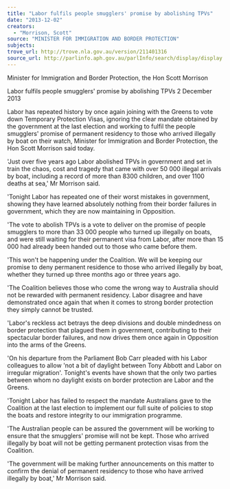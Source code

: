 ```yaml
---
title: "Labor fulfils people smugglers' promise by abolishing TPVs"
date: "2013-12-02"
creators:
  - "Morrison, Scott"
source: "MINISTER FOR IMMIGRATION AND BORDER PROTECTION"
subjects:
trove_url: http://trove.nla.gov.au/version/211401316
source_url: http://parlinfo.aph.gov.au/parlInfo/search/display/display.w3p;query=Id%3A%22media/pressrel/2876812%22
---
```


 Minister for Immigration and Border Protection, the Hon Scott  Morrison 

 Labor fulfils people smugglers' promise by abolishing TPVs  2 December 2013  

 Labor has repeated history by once again joining with the Greens to vote down  Temporary Protection Visas, ignoring the clear mandate obtained by the government  at the last election and working to fulfil the people smugglers' promise of permanent  residency to those who arrived illegally by boat on their watch, Minister for  Immigration and Border Protection, the Hon Scott Morrison said today. 

 'Just over five years ago Labor abolished TPVs in government and set in train the  chaos, cost and tragedy that came with over 50 000 illegal arrivals by boat, including  a record of more than 8300 children, and over 1100 deaths at sea,' Mr Morrison said. 

 'Tonight Labor has repeated one of their worst mistakes in government, showing  they have learned absolutely nothing from their border failures in government, which  they are now maintaining in Opposition. 

 'The vote to abolish TPVs is a vote to deliver on the promise of people smugglers to  more than 33 000 people who turned up illegally on boats, and were still waiting for  their permanent visa from Labor, after more than 15 000 had already been handed  out to those who came before them. 

 'This won't be happening under the Coalition. We will be keeping our promise to  deny permanent residence to those who arrived illegally by boat, whether they  turned up three months ago or three years ago. 

 'The Coalition believes those who come the wrong way to Australia should not be  rewarded with permanent residency. Labor disagree and have demonstrated once  again that when it comes to strong border protection they simply cannot be trusted. 

 'Labor's reckless act betrays the deep divisions and double mindedness on border  protection that plagued them in government, contributing to their spectacular border  failures, and now drives them once again in Opposition into the arms of the Greens. 

 'On his departure from the Parliament Bob Carr pleaded with his Labor colleagues to  allow 'not a bit of daylight between Tony Abbott and Labor on irregular migration'.  Tonight's events have shown that the only two parties between whom no daylight  exists on border protection are Labor and the Greens. 

 'Tonight Labor has failed to respect the mandate Australians gave to the Coalition at  the last election to implement our full suite of policies to stop the boats and restore  integrity to our immigration programme. 

 'The Australian people can be assured the government will be working to ensure that  the smugglers' promise will not be kept. Those who arrived illegally by boat will not  be getting permanent protection visas from the Coalition. 

 'The government will be making further announcements on this matter to confirm the  denial of permanent residency to those who have arrived illegally by boat,' Mr  Morrison said. 

